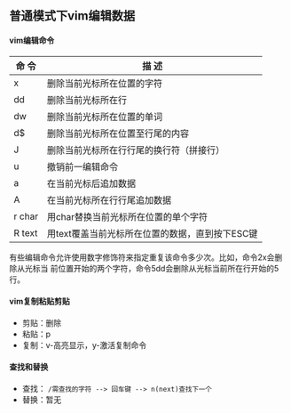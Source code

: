 ## 普通模式下vim编辑数据

#### vim编辑命令

|命 令| 描 述|
|---|---|
|x |删除当前光标所在位置的字符|
|dd |删除当前光标所在行|
|dw |删除当前光标所在位置的单词|
|d$ |删除当前光标所在位置至行尾的内容|
|J |删除当前光标所在行行尾的换行符（拼接行）|
|u |撤销前一编辑命令|
|a |在当前光标后追加数据|
|A |在当前光标所在行行尾追加数据|
|r char |用char替换当前光标所在位置的单个字符|
|R text |用text覆盖当前光标所在位置的数据，直到按下ESC键|

  有些编辑命令允许使用数字修饰符来指定重复该命令多少次。比如，命令2x会删除从光标当
前位置开始的两个字符，命令5dd会删除从光标当前所在行开始的5行。

#### vim复制粘贴剪贴

+ 剪贴：删除  
+ 粘贴：p
+ 复制：v-高亮显示，y-激活复制命令

#### 查找和替换

+ 查找： `/需查找的字符 --> 回车键 --> n(next)查找下一个`
+ 替换：暂无



